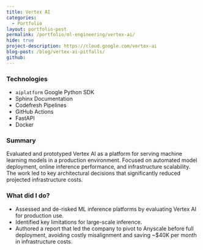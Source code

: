 ```yaml
---
title: Vertex AI
categories:
  - Portfolio
layout: portfolio-post
permalink: /portfolio/ml-engineering/vertex-ai/
hide: true
project-description: https://cloud.google.com/vertex-ai
blog-post: /blog/vertex-ai-pitfalls/
github: 
---
```


### Technologies
- <code>aiplatform</code> Google Python SDK 
- Sphinx Documentation
- Codefresh Pipelines
- GitHub Actions
- FastAPI
- Docker


### Summary
Evaluated and prototyped Vertex AI as a platform for serving machine learning models in a production environment. Focused on automated model deployment, online inference performance, and infrastructure scalability. The work led to key architectural decisions that significantly reduced projected infrastructure costs.


### What did I do?
- Assessed and de-risked ML inference platforms by evaluating Vertex AI for production use.
- Identified key limitations for large-scale inference.
- Authored a report that led the company to pivot to Anyscale before full deployment, avoiding costly misalignment and saving ~$40K per month in infrastructure costs.

